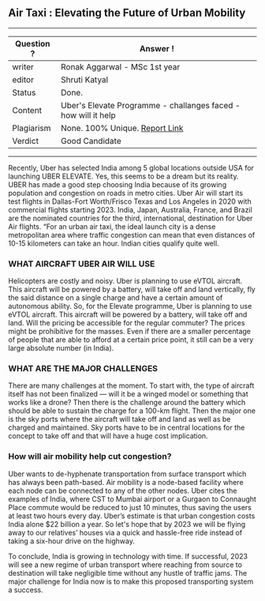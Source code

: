 ## Air Taxi : Elevating the Future of Urban Mobility

---
Question ? | Answer ! |
--- | --- |
writer | Ronak Aggarwal - MSc 1st year|
editor | Shruti Katyal |
Status | Done. |
Content | Uber's Elevate Programme - challanges faced - how will it help |
Plagiarism |	None. 100% Unique. [Report Link](./plag-reports/plag-air-taxi-v1.pdf) |
Verdict | Good Candidate |
---

Recently, Uber has selected India among 5 global locations outside USA for launching UBER ELEVATE. Yes, this seems to be a dream but its reality. UBER has made a good step choosing India because of its growing population and congestion on roads in metro cities. Uber Air will start its test flights in Dallas-Fort Worth/Frisco Texas and Los Angeles in 2020 with commercial flights starting 2023. India, Japan, Australia, France, and Brazil are the nominated countries for the third, international, destination for Uber Air flights. “For an urban air taxi, the ideal launch city is a dense metropolitan area where traffic congestion can mean that even distances of 10-15 kilometers can take an hour. Indian cities qualify quite well.

### WHAT AIRCRAFT UBER AIR WILL USE
Helicopters are costly and noisy. Uber is planning to use eVTOL aircraft. This aircraft will be powered by a battery, will take off and land vertically, fly the said distance on a single charge and have a certain amount of autonomous ability. So, for the Elevate programme, Uber is planning to use eVTOL aircraft. This aircraft will be powered by a battery, will take off and land.
Will the pricing be accessible for the regular commuter?
The prices might be prohibitive for the masses. Even if there are a smaller percentage of people that are able to afford at a certain price point, it still can be a very large absolute number (in India).

### WHAT ARE THE MAJOR CHALLENGES
There are many challenges at the moment. To start with, the type of aircraft itself has not been finalized — will it be a winged model or something that works like a drone? Then there is the challenge around the battery which should be able to sustain the charge for a 100-km flight. Then the major one is the sky ports where the aircraft will take off and land as well as be charged and maintained.  Sky ports have to be in central locations for the concept to take off and that will have a huge cost implication.

### How will air mobility help cut congestion?
Uber wants to de-hyphenate transportation from surface transport which has always been path-based. Air mobility is a node-based facility where each node can be connected to any of the other nodes. Uber cites the examples of India, where CST to Mumbai airport or a Gurgaon to Connaught Place commute would be reduced to just 10 minutes, thus saving the users at least two hours every day. Uber’s estimate is that urban congestion costs India alone $22 billion a year. So let's hope that by 2023 we will be flying away to our relatives’ houses via a quick and hassle-free ride instead of taking a six-hour drive on the highway.

To conclude, India is growing in technology with time. If successful, 2023 will see a new regime of urban transport where reaching from source to destination will take negligible time without any hustle of traffic jams. The major challenge for India now is to make this proposed transporting system a success.
